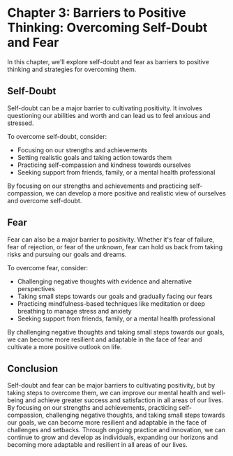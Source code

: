 Chapter 3: Barriers to Positive Thinking: Overcoming Self-Doubt and Fear
========================================================================

In this chapter, we'll explore self-doubt and fear as barriers to positive thinking and strategies for overcoming them.

Self-Doubt
----------

Self-doubt can be a major barrier to cultivating positivity. It involves questioning our abilities and worth and can lead us to feel anxious and stressed.

To overcome self-doubt, consider:

* Focusing on our strengths and achievements
* Setting realistic goals and taking action towards them
* Practicing self-compassion and kindness towards ourselves
* Seeking support from friends, family, or a mental health professional

By focusing on our strengths and achievements and practicing self-compassion, we can develop a more positive and realistic view of ourselves and overcome self-doubt.

Fear
----

Fear can also be a major barrier to positivity. Whether it's fear of failure, fear of rejection, or fear of the unknown, fear can hold us back from taking risks and pursuing our goals and dreams.

To overcome fear, consider:

* Challenging negative thoughts with evidence and alternative perspectives
* Taking small steps towards our goals and gradually facing our fears
* Practicing mindfulness-based techniques like meditation or deep breathing to manage stress and anxiety
* Seeking support from friends, family, or a mental health professional

By challenging negative thoughts and taking small steps towards our goals, we can become more resilient and adaptable in the face of fear and cultivate a more positive outlook on life.

Conclusion
----------

Self-doubt and fear can be major barriers to cultivating positivity, but by taking steps to overcome them, we can improve our mental health and well-being and achieve greater success and satisfaction in all areas of our lives. By focusing on our strengths and achievements, practicing self-compassion, challenging negative thoughts, and taking small steps towards our goals, we can become more resilient and adaptable in the face of challenges and setbacks. Through ongoing practice and innovation, we can continue to grow and develop as individuals, expanding our horizons and becoming more adaptable and resilient in all areas of our lives.
